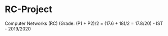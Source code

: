 # RC-Project
Computer Networks (RC) (Grade: (P1 + P2)/2 = (17.6 + 18)/2 = 17.8/20) - IST - 2019/2020
